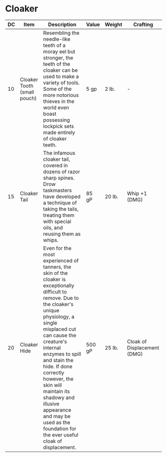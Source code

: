 # Cloaker
| DC  | Item                        | Description                                                                                                                                                                                                                                                                                                                                                                                                             | Value  | Weight | Crafting                    |
| --- | --------------------------- | ----------------------------------------------------------------------------------------------------------------------------------------------------------------------------------------------------------------------------------------------------------------------------------------------------------------------------------------------------------------------------------------------------------------------- | ------ | ------ | --------------------------- |
| 10  | Cloaker Tooth (small pouch) | Resembling the needle-like teeth of a moray eel but stronger, the teeth of the cloaker can be used to make a variety of tools. Some of the more notorious thieves in the world even boast possessing lockpick sets made entirely of cloaker teeth.                                                                                                                                                                      | 5 gp   | 2 lb.  | -                           | 
| 15  | Cloaker Tail                | The infamous cloaker tail, covered in dozens of razor sharp spines. Drow taskmasters have developed a technique of taking the tails, treating them with special oils, and reusing them as whips.                                                                                                                                                                                                                        | 85 gP  | 20 lb. | Whip +1 (DMG)               |
| 20  | Cloaker Hide                | Even for the most experienced of tanners, the skin of the cloaker is exceptionally difficult to remove. Due to the cloaker's unique physiology, a single misplaced cut can cause the creature's internal enzymes to spill and stain the hide. If done correctly however, the skin will maintain its shadowy and illusive appearance and may be used as the foundation for the ever useful cloak of displacement. | 500 gP | 25 lb. | Cloak of Displacement (DMG) |
